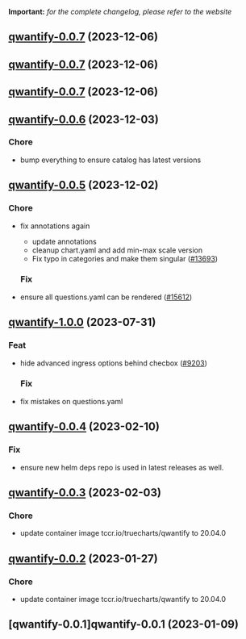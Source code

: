 **Important:**
*for the complete changelog, please refer to the website*





## [qwantify-0.0.7](https://github.com/truecharts/charts/compare/qwantify-0.0.6...qwantify-0.0.7) (2023-12-06)




## [qwantify-0.0.7](https://github.com/truecharts/charts/compare/qwantify-0.0.6...qwantify-0.0.7) (2023-12-06)




## [qwantify-0.0.7](https://github.com/truecharts/charts/compare/qwantify-0.0.6...qwantify-0.0.7) (2023-12-06)




## [qwantify-0.0.6](https://github.com/truecharts/charts/compare/qwantify-0.0.5...qwantify-0.0.6) (2023-12-03)

### Chore

- bump everything to ensure catalog has latest versions
  
  


## [qwantify-0.0.5](https://github.com/truecharts/charts/compare/qwantify-1.0.0...qwantify-0.0.5) (2023-12-02)

### Chore

- fix annotations again
  - update annotations
  - cleanup chart.yaml and add min-max scale version
  - Fix typo in categories and make them singular ([#13693](https://github.com/truecharts/charts/issues/13693))
  
  ### Fix

- ensure all questions.yaml can be rendered ([#15612](https://github.com/truecharts/charts/issues/15612))
  
  











## [qwantify-1.0.0](https://github.com/truecharts/charts/compare/qwantify-0.0.4...qwantify-1.0.0) (2023-07-31)

### Feat

- hide advanced ingress options behind checbox ([#9203](https://github.com/truecharts/charts/issues/9203))
  
  ### Fix

- fix mistakes on questions.yaml
  
  


## [qwantify-0.0.4](https://github.com/truecharts/charts/compare/qwantify-0.0.3...qwantify-0.0.4) (2023-02-10)

### Fix

- ensure new helm deps repo is used in latest releases as well.
  
  


## [qwantify-0.0.3](https://github.com/truecharts/charts/compare/qwantify-0.0.2...qwantify-0.0.3) (2023-02-03)

### Chore

- update container image tccr.io/truecharts/qwantify to 20.04.0
  
  


## [qwantify-0.0.2](https://github.com/truecharts/charts/compare/qwantify-0.0.1...qwantify-0.0.2) (2023-01-27)

### Chore

- update container image tccr.io/truecharts/qwantify to 20.04.0
  
  


## [qwantify-0.0.1]qwantify-0.0.1 (2023-01-09)

